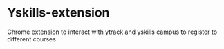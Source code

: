 # Yskills-extension
Chrome extension to interact with ytrack and yskills campus to register to different courses
